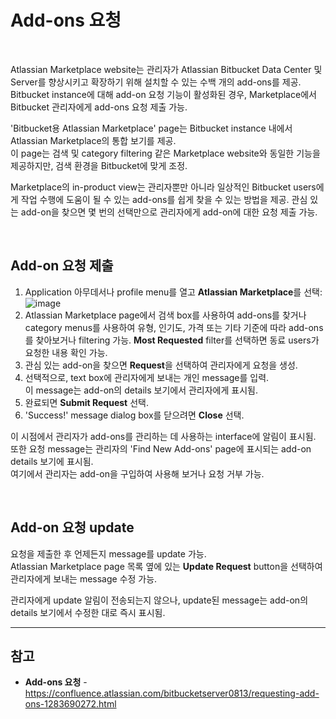 # Add-ons 요청

<br>

Atlassian Marketplace website는 관리자가 Atlassian Bitbucket Data Center 및 Server를 향상시키고 확장하기 위해 설치할 수 있는 수백 개의 add-ons를 제공. 
Bitbucket instance에 대해 add-on 요청 기능이 활성화된 경우, Marketplace에서 Bitbucket 관리자에게 add-ons 요청 제출 가능.

'Bitbucket용 Atlassian Marketplace' page는 Bitbucket instance 내에서 Atlassian Marketplace의 통합 보기를 제공.  
이 page는 검색 및 category filtering 같은 Marketplace website와 동일한 기능을 제공하지만, 검색 환경을 Bitbucket에 맞게 조정.

Marketplace의 in-product view는 관리자뿐만 아니라 일상적인 Bitbucket users에게 작업 수행에 도움이 될 수 있는 add-ons를 쉽게 찾을 수 있는 방법을 제공. 
관심 있는 add-on을 찾으면 몇 번의 선택만으로 관리자에게 add-on에 대한 요청 제출 가능.

<br>

## Add-on 요청 제출
1. Application 아무데서나 profile menu를 열고 **Atlassian Marketplace**를 선택:  
  ![image](https://confluence.atlassian.com/bitbucketserver0813/files/1283690272/1283690280/1/1609559113808/Stash030-profile-marketplace.png)
2. Atlassian Marketplace page에서 검색 box를 사용하여 add-ons를 찾거나 category menus를 사용하여 유형, 인기도, 가격 또는 기타 기준에 따라 add-ons를 찾아보거나 filtering 가능. **Most Requested** filter를 선택하면 동료 users가 요청한 내용 확인 가능.
3. 관심 있는 add-on을 찾으면 **Request**을 선택하여 관리자에게 요청을 생성.
4. 선택적으로, text box에 관리자에게 보내는 개인 message를 입력.  
  이 message는 add-on의 details 보기에서 관리자에게 표시됨.
5. 완료되면 **Submit Request** 선택.
6. 'Success!' message dialog box를 닫으려면 **Close** 선택.

이 시점에서 관리자가 add-ons를 관리하는 데 사용하는 interface에 알림이 표시됨.  
또한 요청 message는 관리자의 'Find New Add-ons' page에 표시되는 add-on details 보기에 표시됨.  
여기에서 관리자는 add-on을 구입하여 사용해 보거나 요청 거부 가능.

<br>

## Add-on 요청 update
요청을 제출한 후 언제든지 message를 update 가능.  
Atlassian Marketplace page 목록 옆에 있는 **Update Request** button을 선택하여 관리자에게 보내는 message 수정 가능.

관리자에게 update 알림이 전송되는지 않으나, update된 message는 add-on의 details 보기에서 수정한 대로 즉시 표시됨.

<hr>

## 참고
- **Add-ons 요청** - https://confluence.atlassian.com/bitbucketserver0813/requesting-add-ons-1283690272.html
